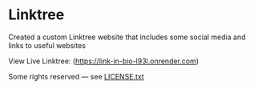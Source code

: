 # Linktree

Created a custom Linktree website that includes some social media and links to useful websites

View Live Linktree: (https://link-in-bio-l93l.onrender.com)

Some rights reserved — see [LICENSE.txt](LICENSE.txt)
